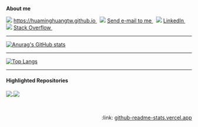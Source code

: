 <!--
**hmhuang0501/hmhuang0501** is a ✨ _special_ ✨ repository because its `README.md` (this file) appears on your GitHub profile.

**About me**

- 🔭 I’m currently working on ...
- 🌱 I’m currently learning ...
- 👯 I’m looking to collaborate on ...
- 🤔 I’m looking for help with ...
- 💬 Ask me about ...
- 📫 How to reach me: ...
- 😄 Pronouns: ...
- ⚡ Fun fact: ...
-->

**About me**

<p>
<img src="https://img.icons8.com/ios/22/000000/home--v2.png"/>
<a href="https://huaminghuangtw.github.io">  
  https://huaminghuangtw.github.io
</a> &nbsp;

<img src="https://img.icons8.com/external-kiranshastry-lineal-kiranshastry/22/000000/external-email-multimedia-kiranshastry-lineal-kiranshastry-1.png"/>
<a href="mailto:huaming.huang.tw@gmail.com">  
  Send e-mail to me
</a> &nbsp;
  
<img src="https://img.icons8.com/fluency/22/000000/linkedin.png"/>
<a href="https://www.linkedin.com/in/huaminghuangtw/">
  LinkedIn
</a> &nbsp;

<img src="https://img.icons8.com/fluency/22/000000/stackoverflow.png"/>
<a href="https://stackoverflow.com/users/10351382/hmhuang?tab=profile">
  Stack Overflow
</a> &nbsp;

</p>

---

[![Anurag's GitHub stats](https://github-readme-stats.vercel.app/api?username=hmhuang0501&hide=contribs,prs,issues&count_private=true&show_icons=true&theme=algolia&hide_rank=true)](https://github.com/anuraghazra/github-readme-stats)

---

[![Top Langs](https://github-readme-stats.vercel.app/api/top-langs/?username=hmhuang0501&layout=compact&theme=vision-friendly-dark)](https://github.com/anuraghazra/github-readme-stats)

---

#### Highlighted Repositories
<a href="https://github.com/hmhuang0501/Strava-Tool">
  <img align="center" src="https://github-readme-stats.vercel.app/api/pin/?username=hmhuang0501&repo=Strava-Tool&theme=github_dark" />
</a>
<a href="https://github.com/hmhuang0501/Parallel-Sudoku-Solver">
  <img align="center" src="https://github-readme-stats.vercel.app/api/pin/?username=hmhuang0501&repo=Parallel-Sudoku-Solver&theme=github_dark" />
</a>


<br/>
<br/>
<br/>


<p align="right">
    :link:
    <a href="https://github.com/anuraghazra/github-readme-stats">
        github-readme-stats.vercel.app
    </a>
</p>
